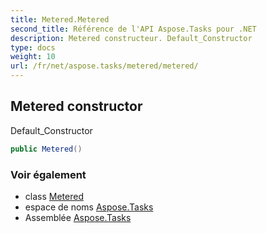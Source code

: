 ```yaml
---
title: Metered.Metered
second_title: Référence de l'API Aspose.Tasks pour .NET
description: Metered constructeur. Default_Constructor
type: docs
weight: 10
url: /fr/net/aspose.tasks/metered/metered/
---
```

## Metered constructor

Default_Constructor

```csharp
public Metered()
```

### Voir également

* class [Metered](../)
* espace de noms [Aspose.Tasks](../../metered/)
* Assemblée [Aspose.Tasks](../../../)


